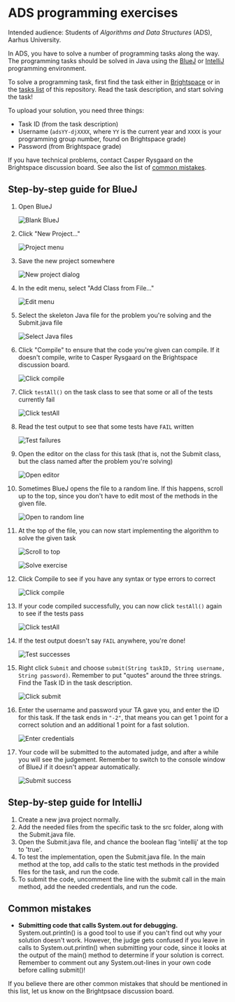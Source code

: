 ADS programming exercises
==========================

Intended audience: Students of *Algorithms and Data Structures* (ADS), Aarhus University.

In ADS, you have to solve a number of programming tasks along the way.
The programming tasks should be solved in Java using the [BlueJ](https://www.bluej.org/) or [IntelliJ](https://www.jetbrains.com/idea/) programming environment.

To solve a programming task, first find the task either in
[Brightspace](https://brightspace.au.dk/d2l/le/lessons/70167/topics/981148)
or in the [tasks list](tasks/README.md) of this repository.
Read the task description, and start solving the task!

To upload your solution, you need three things:

  * Task ID (from the task description)
  * Username (`adsYY-djXXXX`, where `YY` is the current year and `XXXX` is your programming group number, found on Brightspace grade)
  * Password (from Brightspace grade)

If you have technical problems, contact Casper Rysgaard on the Brightspace discussion board.
See also the list of [common mistakes](#common-mistakes).

Step-by-step guide for BlueJ
------------------

1. Open BlueJ

   ![Blank BlueJ](screenshots/001-blank-bluej.png)

1. Click "New Project..."

   ![Project menu](screenshots/002-project-menu.png)

1. Save the new project somewhere

   ![New project dialog](screenshots/003-new-project-dialog.png)

1. In the edit menu, select "Add Class from File..."

   ![Edit menu](screenshots/004-edit-menu.png)

1. Select the skeleton Java file for the problem you're solving and the Submit.java file

   ![Select Java files](screenshots/005-select-java-files.png)

1. Click "Compile" to ensure that the code you're given can compile. If it doesn't compile, write to Casper Rysgaard on the Brightspace discussion board.

   ![Click compile](screenshots/006-click-compile.png)

1. Click `testAll()` on the task class to see that some or all of the tests currently fail

   ![Click testAll](screenshots/007-click-testall.png)

1. Read the test output to see that some tests have `FAIL` written

   ![Test failures](screenshots/008-test-failures.png)

1. Open the editor on the class for this task (that is, not the Submit class, but the class named after the problem you're solving)

   ![Open editor](screenshots/009-open-editor.png)

1. Sometimes BlueJ opens the file to a random line. If this happens, scroll up to the top, since you don't have to edit most of the methods in the given file.

   ![Open to random line](screenshots/010-open-to-random-line.png)

1. At the top of the file, you can now start implementing the algorithm to solve the given task

   ![Scroll to top](screenshots/011-scroll-to-top.png)

   ![Solve exercise](screenshots/012-solve-exercise.png)

1. Click Compile to see if you have any syntax or type errors to correct

   ![Click compile](screenshots/013-click-compile.png)

1. If your code compiled successfully, you can now click `testAll()` again to see if the tests pass

   ![Click testAll](screenshots/014-click-testall.png)

1. If the test output doesn't say `FAIL` anywhere, you're done!

   ![Test successes](screenshots/015-test-successes.png)

1. Right click `Submit` and choose `submit(String taskID, String username, String password)`.
   Remember to put "quotes" around the three strings.
   Find the Task ID in the task description.

   ![Click submit](screenshots/016-click-submit.png)

1. Enter the username and password your TA gave you, and enter the ID for this
   task. If the task ends in `"-2"`, that means you can get 1 point for a
   correct solution and an additional 1 point for a fast solution.

   ![Enter credentials](screenshots/017-enter-credentials.png)

1. Your code will be submitted to the automated judge, and after a while you will see the judgement.
   Remember to switch to the console window of BlueJ if it doesn't appear automatically.

   ![Submit success](screenshots/018-submit-success.png)

Step-by-step guide for IntelliJ
------------------
1. Create a new java project normally.
1. Add the needed files from the specific task to the src folder, along with the Submit.java file.
1. Open the Submit.java file, and chance the boolean flag 'intellij' at the top to 'true'.
1. To test the implementation, open the Submit.java file. In the main method at the top, add calls
   to the static test methods in the provided files for the task, and run the code.
1. To submit the code, uncomment the line with the submit call in the main method, add the needed credentials, and run the code.


Common mistakes
---------------

* **Submitting code that calls System.out for debugging.**
  System.out.println() is a good tool to use if you can't find out why your solution doesn't work.
  However, the judge gets confused if you leave in calls to System.out.println()
  when submitting your code, since it looks at the output of the main() method
  to determine if your solution is correct.
  Remember to comment out any System.out-lines in your own code before calling submit()!

If you believe there are other common mistakes that should be mentioned in this list,
let us know on the Brightpsace discussion board.
